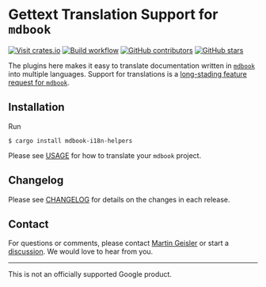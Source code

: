 # Gettext Translation Support for `mdbook`

[![Visit crates.io](https://img.shields.io/crates/v/mdbook-i18n-helpers?style=flat-square)](https://crates.io/crates/mdbook-i18n-helpers)
[![Build workflow](https://img.shields.io/github/actions/workflow/status/google/mdbook-i18n-helpers/test.yml?style=flat-square)](https://github.com/google/mdbook-i18n-helpers/actions/workflows/test.yml?query=branch%3Amain)
[![GitHub contributors](https://img.shields.io/github/contributors/google/mdbook-i18n-helpers?style=flat-square)](https://github.com/google/mdbook-i18n-helpers/graphs/contributors)
[![GitHub stars](https://img.shields.io/github/stars/google/mdbook-i18n-helpers?style=flat-square)](https://github.com/google/mdbook-i18n-helpers/stargazers)

The plugins here makes it easy to translate documentation written in
[`mdbook`](https://github.com/rust-lang/mdBook/) into multiple languages.
Support for translations is a
[long-stading feature request for `mdbook`](https://github.com/rust-lang/mdBook/issues/5).

## Installation

Run

```shell
$ cargo install mdbook-i18n-helpers
```

Please see [USAGE](USAGE.md) for how to translate your `mdbook` project.

## Changelog

Please see [CHANGELOG](../CHANGELOG.md) for details on the changes in each
release.

## Contact

For questions or comments, please contact
[Martin Geisler](mailto:mgeisler@google.com) or start a
[discussion](https://github.com/google/mdbook-i18n-helpers/discussions). We
would love to hear from you.

---

This is not an officially supported Google product.
